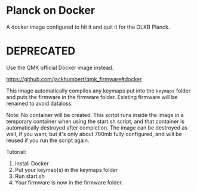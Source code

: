# Planck on Docker
A docker image configured to hit it and quit it for the OLKB Planck. 

# DEPRECATED
Use the QMK official Docker image instead. 

https://github.com/jackhumbert/qmk_firmware#docker

This image automatically compiles any keymaps put into the `keymaps` folder and puts the firmware in the firmware folder. 
Existing firmware will be renamed to avoid dataloss.

Note: No container will be created. This script runs inside the image in a temporary container when using the start.sh script, and that container is automatically destroyed after completion. The image can be destroyed as well, if you want, but it's only about 700mb fully configured, and will be reused if you run the script again.

Tutorial:

1. Install Docker
2. Put your keymap(s) in the keymaps folder
3. Run start.sh
4. Your firmware is now in the firmware folder.
